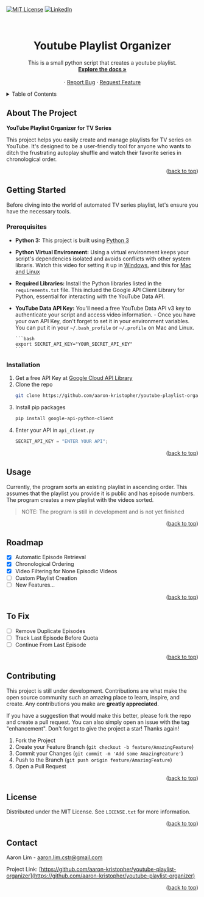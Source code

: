 <a name="readme-top"></a>

<!-- PROJECT SHIELDS -->

[![MIT License][license-shield]][license-url]
[![LinkedIn][linkedin-shield]][linkedin-url]

<!-- PROJECT LOGO -->
<br />

<h1 align="center">Youtube Playlist Organizer</h1>

  <p align="center">
  This is a small python script that creates a youtube playlist.
    <br />
    <a href="https://github.com/aaron-kristopher/youtube-playlist-organizer"><strong>Explore the docs »</strong></a>
    <br />
    <br />
    ·
    <a href="https://github.com/aaron-kristopher/youtube-playlist-organizer/issues">Report Bug</a>
    ·
    <a href="https://github.com/aaron-kristopher/youtube-playlist-organizer/issues">Request Feature</a>
  </p>
</div>

<!-- TABLE OF CONTENTS -->
<details>
  <summary>Table of Contents</summary>
  <ol>
    <li>
      <a href="#about-the-project">About The Project</a>
    </li>
    <li>
      <a href="#getting-started">Getting Started</a>
      <ul>
        <li><a href="#prerequisites">Prerequisites</a></li>
        <li><a href="#installation">Installation</a></li>
      </ul>
    </li>
    <li><a href="#usage">Usage</a></li>
    <li><a href="#roadmap">Roadmap</a></li>
    <li><a href="#to-fix">To Fix</a></li>
    <li><a href="#contributing">Contributing</a></li>
    <li><a href="#license">License</a></li>
    <li><a href="#contact">Contact</a></li>
  </ol>
</details>

<!-- ABOUT THE PROJECT -->

## About The Project

**YouTube Playlist Organizer for TV Series**

This project helps you easily create and manage playlists for TV series on YouTube.
It's designed to be a user-friendly tool for anyone who wants to ditch the frustrating
autoplay shuffle and watch their favorite series in chronological order.

<p align="right">(<a href="#readme-top">back to top</a>)</p>

<!-- GETTING STARTED -->

## Getting Started

Before diving into the world of automated TV series playlist, let's ensure you
have the necessary tools.

### Prerequisites

-   **Python 3:** This project is built using [Python 3](https://www.python.org/downloads/)
-   **Python Virtual Environment:** Using a virtual environment keeps your script's
    dependencies isolated and avoids conflicts with other system libraris. Watch this
    video for setting it up in [Windows](https://www.youtube.com/watch?v=APOPm01BVrk&ab_channel=CoreySchafer), and this for [Mac and Linux](https://www.youtube.com/watch?v=Kg1Yvry_Ydk&ab_channel=CoreySchafer)
-   **Required Libraries:** Install the Python libraries listed in the `requirements.txt`
    file. This inclued the Google API Client Library for Python, essential for interacting
    with the YouTube Data API.
-   **YouTube Data API Key:** You'll need a free YouTube Data API v3 key to
    authenticate your script and access video information. - Once you have your own API Key, don't forget to set it in your environment variables.
    You can put it in your `~/.bash_profile` or `~/.profile` on Mac and Linux.

        ```bash
        export SECRET_API_KEY="YOUR_SECRET_API_KEY"
        ```

### Installation

1. Get a free API Key at [Google Cloud API Library](https://console.cloud.google.com/apis/library?project=kinetic-axle-411403)
2. Clone the repo
    ```sh
    git clone https://github.com/aaron-kristopher/youtube-playlist-organizer.git
    ```
3. Install pip packages
    ```sh
    pip install google-api-python-client
    ```
4. Enter your API in `api_client.py`
    ```python
    SECRET_API_KEY = "ENTER YOUR API";
    ```

<p align="right">(<a href="#readme-top">back to top</a>)</p>

<!-- USAGE EXAMPLES -->

## Usage

Currently, the program sorts an existing playlist in ascending order. This assumes
that the playlist you provide it is public and has episode numbers. The program
creates a new playlist with the videos sorted.

> NOTE: The program is still in development and is not yet finished

<p align="right">(<a href="#readme-top">back to top</a>)</p>

<!-- ROADMAP -->

## Roadmap

-   [x] Automatic Episode Retrieval
-   [x] Chronological Ordering
-   [x] Video Filtering for None Episodic Videos
-   [ ] Custom Playlist Creation
-   [ ] New Features...

<p align="right">(<a href="#readme-top">back to top</a>)</p>

<!-- TO FIX -->

## To Fix

-   [ ] Remove Duplicate Episodes
-   [ ] Track Last Episode Before Quota
-   [ ] Continue From Last Episode

<p align="right">(<a href="#readme-top">back to top</a>)</p>

<!-- CONTRIBUTING -->

## Contributing

This project is still under development. Contributions are what make the open
source community such an amazing place to learn, inspire, and create. Any
contributions you make are **greatly appreciated**.

If you have a suggestion that would make this better, please fork the repo and
create a pull request. You can also simply open an issue with the tag "enhancement".
Don't forget to give the project a star! Thanks again!

1. Fork the Project
2. Create your Feature Branch (`git checkout -b feature/AmazingFeature`)
3. Commit your Changes (`git commit -m 'Add some AmazingFeature'`)
4. Push to the Branch (`git push origin feature/AmazingFeature`)
5. Open a Pull Request

<p align="right">(<a href="#readme-top">back to top</a>)</p>

<!-- LICENSE -->

## License

Distributed under the MIT License. See `LICENSE.txt` for more information.

<p align="right">(<a href="#readme-top">back to top</a>)</p>

<!-- CONTACT -->

## Contact

Aaron Lim - aaron.lim.cstr@gmail.com

Project Link: [https://github.com/aaron-kristopher/youtube-playlist-organizer](https://github.com/aaron-kristopher/youtube-playlist-organizer)

<p align="right">(<a href="#readme-top">back to top</a>)</p>

<!-- MARKDOWN LINKS & IMAGES -->
<!-- https://www.markdownguide.org/basic-syntax/#reference-style-links -->

[license-shield]: https://img.shields.io/github/license/aaron-kristopher/youtube-playlist-organizer.svg?style=for-the-badge
[license-url]: https://github.com/aaron-kristopher/youtube-playlist-organizer/blob/main/LICENSE
[linkedin-shield]: https://img.shields.io/badge/-LinkedIn-black.svg?style=for-the-badge&logo=linkedin&colorB=555
[linkedin-url]: https://linkedin.com/in/aaron-lim-88a478259/
